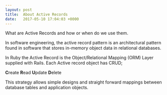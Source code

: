 ```yaml
---
layout: post
title:  About Active Records
date:   2017-05-10 17:04:03 +0000
---
```



What are Active Records and how or when do we use them.

In software engineering, the active record pattern is an architectural pattern found in software that stores in-memory object data in relational databases.

In Ruby the Active Record is the Object/Relational Mapping (ORM) Layer supplied with Rails.
Each Active record object has CRUD;

**C**reate
**R**ead
**U**pdate
**D**elete

This strategy allows simple designs and straight forward mappings between database tables and application objects.
